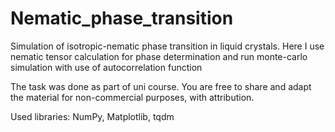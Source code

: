 # Nematic_phase_transition
Simulation of isotropic-nematic phase transition in liquid crystals. Here I use nematic tensor calculation for phase  determination and run monte-carlo simulation with use of autocorrelation function

The task was done as part of uni course. You are free to share and adapt the material for non-commercial purposes, with attribution.

Used libraries: NumPy, Matplotlib, tqdm
